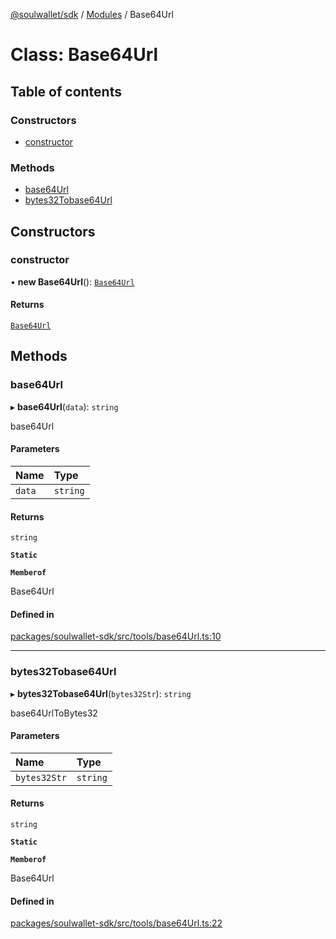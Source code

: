 [@soulwallet/sdk](../README.md) / [Modules](../modules.md) / Base64Url

# Class: Base64Url

## Table of contents

### Constructors

- [constructor](Base64Url.md#constructor)

### Methods

- [base64Url](Base64Url.md#base64url)
- [bytes32Tobase64Url](Base64Url.md#bytes32tobase64url)

## Constructors

### constructor

• **new Base64Url**(): [`Base64Url`](Base64Url.md)

#### Returns

[`Base64Url`](Base64Url.md)

## Methods

### base64Url

▸ **base64Url**(`data`): `string`

base64Url

#### Parameters

| Name | Type |
| :------ | :------ |
| `data` | `string` |

#### Returns

`string`

**`Static`**

**`Memberof`**

Base64Url

#### Defined in

[packages/soulwallet-sdk/src/tools/base64Url.ts:10](https://github.com/SoulWallet/soulwalletlib/blob/fc04501/packages/soulwallet-sdk/src/tools/base64Url.ts#L10)

___

### bytes32Tobase64Url

▸ **bytes32Tobase64Url**(`bytes32Str`): `string`

base64UrlToBytes32

#### Parameters

| Name | Type |
| :------ | :------ |
| `bytes32Str` | `string` |

#### Returns

`string`

**`Static`**

**`Memberof`**

Base64Url

#### Defined in

[packages/soulwallet-sdk/src/tools/base64Url.ts:22](https://github.com/SoulWallet/soulwalletlib/blob/fc04501/packages/soulwallet-sdk/src/tools/base64Url.ts#L22)
